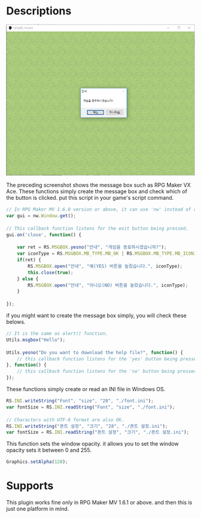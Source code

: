 # Descriptions
![msgbox](test/msgbox_test_161.PNG)

The preceding screenshot shows the message box such as RPG Maker VX Ace. These functions simply create the message box and check which of the button is clicked. put this script in your game's script command.

```javascript
// In RPG Maker MV 1.6.0 version or above, it can use 'nw' instead of require('nw.gui')
var gui = nw.Window.get();

// This callback function listens for the exit button being pressed.
gui.on('close', function() {

    var ret = RS.MSGBOX.yesno("안내", "게임을 종료하시겠습니까?");
    var iconType = RS.MSGBOX.MB_TYPE.MB_OK | RS.MSGBOX.MB_TYPE.MB_ICONINFORMATION;
    if(ret) {
        RS.MSGBOX.open("안내", "예(YES) 버튼을 눌렀습니다.", iconType);
        this.close(true);
    } else {
        RS.MSGBOX.open("안내", "아니오(NO) 버튼을 눌렀습니다.", iconType);
    }

});
```

if you might want to create the message box simply, you will check these belows.

```javascript
// It is the same as alert() function.
Utils.msgbox("Hello");

Utils.yesno("Do you want to download the help file?", function() {
    // this callback function listens for the 'yes' button being pressed.
}, function() {
    // this callback function listens for the 'no' button being pressed.
});
```

These functions simply create or read an INI file in Windows OS.

```javascript
RS.INI.writeString("Font", "size", "28", "./font.ini");
var fontSize = RS.INI.readString("Font", "size", "./font.ini");

// Characters with UTF-8 format are also OK.
RS.INI.writeString("폰트 설정", "크기", "28", "./폰트 설정.ini");
var fontSize = RS.INI.readString("폰트 설정", "크기", "./폰트 설정.ini");

```

This function sets the window opacity. it allows you to set the window opacity sets it between 0 and 255.

```javascript
Graphics.setAlpha(128);
```

# Supports
This plugin works fine only in RPG Maker MV 1.6.1 or above. and then this is just one platform in mind.